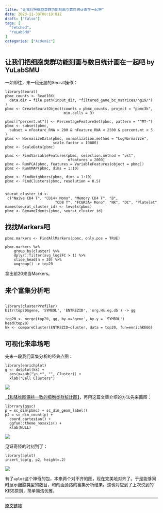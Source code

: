 ```yaml
---
title: "让我们把细胞类群功能刻画与数目统计画在一起吧"
date: 2023-11-30T00:19:01Z
draft: ["false"]
tags: [
  "fetched",
  "YuLabSMU"
]
categories: ["Acdemic"]
---
```

让我们把细胞类群功能刻画与数目统计画在一起吧 by YuLabSMU
------
<div><section data-tool="mdnice编辑器" data-website="https://www.mdnice.com" data-mpa-powered-by="yiban.io"><p data-tool="mdnice编辑器">一如即往，来一段无脑的Seurat操作：</p><pre data-tool="mdnice编辑器"><span></span><code><span>library</span>(Seurat)<br>pbmc_counts &lt;- Read10X(<br>  data.dir = file.path(input_dir, <span>"filtered_gene_bc_matrices/hg19/"</span>)<br>)<br>pbmc &lt;- CreateSeuratObject(counts = pbmc_counts, project = <span>"pbmc3k"</span>,<br>                           min.cells = <span>3</span>)<br><br>pbmc[[<span>"percent.mt"</span>]] &lt;- PercentageFeatureSet(pbmc, pattern = <span>"^MT-"</span>)<br>pbmc &lt;- subset(pbmc,<br>  subset = nFeature_RNA &gt; <span>200</span> &amp; nFeature_RNA &lt; <span>2500</span> &amp; percent.mt &lt; <span>5</span><br>)<br>pbmc &lt;- NormalizeData(pbmc, normalization.method = <span>"LogNormalize"</span>,<br>                      scale.factor = <span>10000</span>)<br>pbmc &lt;- ScaleData(pbmc)<br><br>pbmc &lt;- FindVariableFeatures(pbmc, selection.method = <span>"vst"</span>,<br>                             nfeatures = <span>2000</span>)<br>pbmc &lt;- RunPCA(pbmc, features = VariableFeatures(object = pbmc))<br>pbmc &lt;- RunUMAP(pbmc, dims = <span>1</span>:<span>10</span>)<br><br>pbmc &lt;- FindNeighbors(pbmc, dims = <span>1</span>:<span>10</span>)<br>pbmc &lt;- FindClusters(pbmc, resolution = <span>0.5</span>)<br><br><br>seurat_cluster_id &lt;- c(<span>"Naive CD4 T"</span>, <span>"CD14+ Mono"</span>, <span>"Memory CD4 T"</span>, <span>"B"</span>,<br>                       <span>"CD8 T"</span>, <span>"FCGR3A+ Mono"</span>, <span>"NK"</span>, <span>"DC"</span>, <span>"Platelet"</span>)<br>names(seurat_cluster_id) &lt;- levels(pbmc)<br>pbmc &lt;- RenameIdents(pbmc, seurat_cluster_id)<br></code></pre><h2 data-tool="mdnice编辑器"><span></span>找找Markers吧</h2><pre data-tool="mdnice编辑器"><span></span><code>pbmc.markers &lt;- FindAllMarkers(pbmc, only.pos = TRUE)<br><br>pbmc.markers %&gt;%<br>    group_by(cluster) %&gt;%<br>    dplyr::filter(avg_log2FC &gt; 1) %&gt;%<br>    slice_head(n = 20) %&gt;%<br>    ungroup() -&gt; top20<br></code></pre><p data-tool="mdnice编辑器">拿出前20来当Markers。</p><h2 data-tool="mdnice编辑器"><span></span>来个富集分析吧</h2><pre data-tool="mdnice编辑器"><span></span><code><br>library(clusterProfiler)<br>bitr(top20<span>$gene</span>, <span>'SYMBOL'</span>, <span>'ENTREZID'</span>, <span>'org.Hs.eg.db'</span>) -&gt; gg<br><br>top20 &lt;- merge(top20, gg, by.x=<span>'gene'</span>, by.y = <span>'SYMBOL'</span>)<br>head(top20)<br>kk &lt;- compareCluster(ENTREZID~cluster, data = top20, fun=enrichKEGG)<br></code></pre><h2 data-tool="mdnice编辑器"><span></span>可视化来串场吧</h2><p data-tool="mdnice编辑器">先来一段我们富集分析的经典点图：</p><pre data-tool="mdnice编辑器"><span></span><code>library(enrichplot)<br>g &lt;- dotplot(kk) + <br>  aes(x=sub(<span>"\n.*"</span>, <span>""</span>, Cluster)) + <br>  xlab(<span>"Cell Clusters"</span>)<br></code></pre><p><img data-galleryid="" data-imgfileid="100009925" data-ratio="1.000925925925926" data-s="300,640" data-src="https://mmbiz.qpic.cn/mmbiz_png/MPBFtnFrw4k2lR6odxVk6RxCicOCWZhZxx92BBC1ASyRgWh9ibzvTFLu47Mz5ewsWuKoibW9CgE71gEpI2YicsTVNQ/640?wx_fmt=png&amp;from=appmsg" data-type="png" data-w="1080" src="https://mmbiz.qpic.cn/mmbiz_png/MPBFtnFrw4k2lR6odxVk6RxCicOCWZhZxx92BBC1ASyRgWh9ibzvTFLu47Mz5ewsWuKoibW9CgE71gEpI2YicsTVNQ/640?wx_fmt=png&amp;from=appmsg"></p><p data-tool="mdnice编辑器"><a href="https://mp.weixin.qq.com/s?__biz=MzI5NjUyNzkxMg==&amp;mid=2247493445&amp;idx=1&amp;sn=ec732ce54aa57c7f68af0af60e803038&amp;chksm=ec405602db37df14c7be649bb494167316413d768993ee34952667f4091a94940012ade332ff&amp;token=432571648&amp;lang=zh_CN&amp;scene=21#wechat_redirect" data-linktype="2">【和降维图保持一致的细胞类群统计图】</a>，再用这篇文章介绍的方法先来画图：</p><pre data-tool="mdnice编辑器"><span></span><code>librrary(ggsc)<br>p = sc_dim(pbmc) + sc_dim_geom_label()<br>p2 = sc_dim_count(p) + <br>  coord_cartesian() + <br>  ggfun::theme_noxaxis() +<br>  xlab(NULL)<br></code></pre><p><img data-galleryid="" data-imgfileid="100009926" data-ratio="0.5010964912280702" data-s="300,640" data-src="https://mmbiz.qpic.cn/mmbiz_png/MPBFtnFrw4k2lR6odxVk6RxCicOCWZhZxnuHDicBrX8O47lX9peRULeLeSMOctkP3sSNvxQ4weIIkSzIovUXrWOw/640?wx_fmt=png&amp;from=appmsg" data-type="png" data-w="912" src="https://mmbiz.qpic.cn/mmbiz_png/MPBFtnFrw4k2lR6odxVk6RxCicOCWZhZxnuHDicBrX8O47lX9peRULeLeSMOctkP3sSNvxQ4weIIkSzIovUXrWOw/640?wx_fmt=png&amp;from=appmsg"></p><p data-tool="mdnice编辑器">见证奇怪的时刻到了：</p><pre data-tool="mdnice编辑器"><span></span><code>library(aplot)<br>insert_top(g, p2, height=.2)<br></code></pre><p><img data-galleryid="" data-imgfileid="100009924" data-ratio="0.9925925925925926" data-s="300,640" data-src="https://mmbiz.qpic.cn/mmbiz_png/MPBFtnFrw4k2lR6odxVk6RxCicOCWZhZxoeZJCibLTNn2fwUjRrwaMIYMH3ialFocJpfqibOMqJuaUdWtyrg36w4ZQ/640?wx_fmt=png&amp;from=appmsg" data-type="png" data-w="1080" src="https://mmbiz.qpic.cn/mmbiz_png/MPBFtnFrw4k2lR6odxVk6RxCicOCWZhZxoeZJCibLTNn2fwUjRrwaMIYMH3ialFocJpfqibOMqJuaUdWtyrg36w4ZQ/640?wx_fmt=png&amp;from=appmsg"></p><p data-tool="mdnice编辑器">有了<code>aplot</code>这个神奇的包，本来两个对不齐的图，现在完美地对齐了。于是能够同时展示细胞类型的数目，和刻画通路的富集分析结果。这也对应到了上次说到的KISS原则，简单简洁优雅。</p></section><p><mp-style-type data-value="3"></mp-style-type></p></div>  
<hr>
<a href="https://mp.weixin.qq.com/s/_W1OT8fEcD8k3pLgCB0Oqw",target="_blank" rel="noopener noreferrer">原文链接</a>
